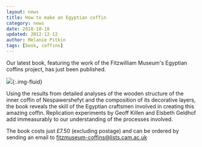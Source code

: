```yaml
---
layout: news
title: How to make an Egyptian coffin
category: news
date: 2018-10-10
updated: 2012-12-12
author: Melanie Pitkin
tags: [book, coffins]
---
```


Our latest book, featuring the work of the Fitzwilliam Museum's Egyptian coffins project, has just been published. 

![]({{site.baseurl}}/images/news/littlebooklarge.jpg){:.img-fluid}

Using the results from detailed analyses of the wooden structure of the inner coffin of Nespawershefyt and the composition of its decorative layers, the book reveals the skill of the Egyptian craftsmen involved in creating this amazing coffin. Replication experiments by Geoff Killen and Elsbeth Geldhof add immeasurably to our understanding of the processes involved.

The book costs just £7.50 (excluding postage) and can be ordered by sending an email to [fitzmuseum-coffins@lists.cam.ac.uk](mailto:fitzmuseum-coffins@lists.cam.ac.uk)